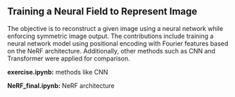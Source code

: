 ## Training a Neural Field to Represent Image

The objective is to reconstruct a given image using a neural network while enforcing symmetric image output. The contributions include training a neural network model using positional encoding with Fourier features based on the NeRF architecture. Additionally, other methods such as CNN and Transformer were applied for comparison.

**exercise.ipynb:** methods like CNN

**NeRF_final.ipynb:** NeRF architecture
